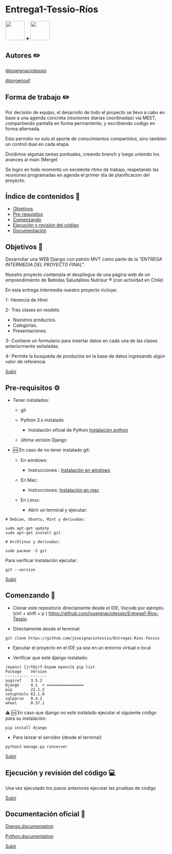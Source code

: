 
<a name="top"></a>
# Entrega1-Tessio-Ríos   

<img src="https://external-content.duckduckgo.com/iu/?u=https%3A%2F%2Ftse2.mm.bing.net%2Fth%3Fid%3DOIP.xePC9eCXE-p7xCpCMUAaFgHaHa%26pid%3DApi&f=1" height="60" width="60" >  :heavy_plus_sign:   <img src="https://external-content.duckduckgo.com/iu/?u=https%3A%2F%2Ftse1.mm.bing.net%2Fth%3Fid%3DOIP.AnEcLPA3x4bruESvEyj4CQHaHa%26pid%3DApi&f=1" height="60" width="60" >



## Autores :pencil2:

<a href="https://github.com/joseignaciotessio/" title="Jose Ignacio Tessio">@joseignaciotessio </a>
 
<a href="https://github.com/jorgeriosf/" title="Jorge Ríos">@jorgeriosf</a>

## Forma de trabajo :pencil2:

Por decisión de equipo, el desarrollo de todo el proyecto se llevo a cabo en base a una agenda concreta (reuniones diarias coordinadas) via MEET, compartiendo pantalla en forma permantente, y escribiendo codigo en forma alternada.

Esto permitio no solo el aporte de conocimientos compartidos, sino tambien un control dual en cada etapa.

Dividimos algunas tareas puntuales, creando branch y luego uniendo los avances al main (Merge)

Se logro en todo momento un excelente ritmo de trabajo, respetando las reuniones programadas en agenda el primer dia de planificacion del proyecto.

 
## Índice de contenidos :bookmark_tabs:
* [Objetivos](#item1)
* [Pre-requisitos](#item2)
* [Comenzando](#item3)
* [Ejecución y revisión del código](#item4)
* [Documentación](#item5)
 
<a name="item1"></a>
## Objetivos :dart:
 
Desarrollar una WEB Django con patrón MVT como parte de la *"ENTREGA INTERMEDIA DEL PROYECTO FINAL"*.         


Nuestro proyecto contempla el despliegue de una página web de un emprendimiento de Bebidas Saludables Nutrisur :registered: (con actividad en Chile)

En esta entrega intermedia nuestro proyecto incluye:

1- Herencia de Html.

2- Tres clases en models:

- Nuestros productos.
- Categorías.
- Presentaciones.

3- Contiene un formulario para insertar datos en cada una de las clases
anteriormente señaladas.

4- Permite la busqueda de productos en la base de datos ingresando algún valor de referencia
   
 
[Subir](#top)
 
<a name="item2"></a>
## Pre-requisitos ⚙️

- Tener instalados:

  - git
  - Python 3.x instalado
  
    - Instalación oficial de Python  <a href="https://www.python.org/downloads/" title="Instalación">Instalación python</a>
  - última versión Django

- 🆘 En caso de no tener instalado git:
  - En windows:
    -  Instrucciones : <a href="https://git-scm.com/download/win/" title="Instalación">Instalación en windows</a>

  - En Mac:
    -  Instrucciones: <a href="https://git-scm.com/download/mac/" title="Instalación">Instalación en mac</a>
 
  - En Linux:
    -  Abrir un terminal y ejecutar:
    
```
# Debian, Ubuntu, Mint y derivadas:

sudo apt-get update
sudo apt-get install git
```
```
# Archlinux y derivadas:

sudo pacman -S git
```

Para verificar instalación ejecutar:
```
git --version
```
 
[Subir](#top)
 
<a name="item3"></a>
## Comenzando 🚀

- Clonar este repositorio directamente desde el IDE, Vscode por ejemplo. (ctrl + shift + p ) https://github.com/joseignaciotessio/Entrega1-Rios-Tessio.

- Directamente desde el terminal:

```
git clone https://github.com/joseignaciotessio/Entrega1-Rios-Tessio
```

- Ejecutar el proyecto en el IDE ya sea en un entorno virtual o local

- Verificar que esté django instalado:
  

```
(myenv) [jrf@jrf-bspwm myenv]$ pip list
Package    Version
---------- -------
asgiref    3.5.2
Django     4.1  < ================
pip        22.1.2
setuptools 63.1.0
sqlparse   0.4.2
wheel      0.37.1
```


⚠️ 🆘 En caso que django no esté instalado ejecutar el siguiente
código para su instalación:

```
pip install django
```
- Para lanzar el servidor (desde el terminal)
```
python3 manage.py runserver
```
 
 
[Subir](#top)
 
<a name="item4"></a>
## Ejecución y revisión del código :computer:

Una vez ejecutado los pasos anteriores ejecutar las pruebas de código 

 
[Subir](#top)

<a name="item5"></a>
## Documentación oficial 📌

<a href="https://docs.djangoproject.com/en/4.1/#django-documentation/" title="Django documentation">Django.documentation</a>


<a href="https://www.python.org/" title="Python documentation">Python.documentation</a>
 
[Subir](#top)



